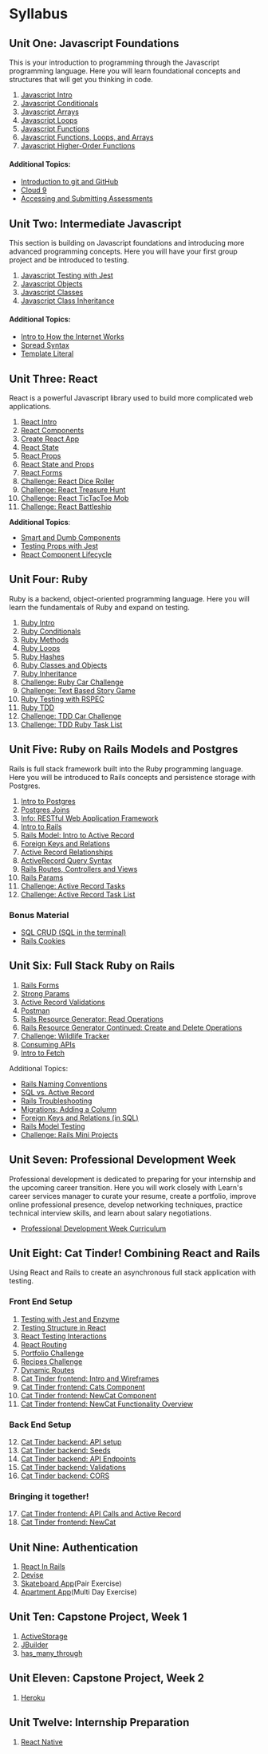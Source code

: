 # Syllabus

## Unit One: Javascript Foundations

This is your introduction to programming through the Javascript programming language. Here you will learn foundational concepts and structures that will get you thinking in code.

1. [Javascript Intro](./js_beginning/01js_intro.md)
2. [Javascript Conditionals](./js_beginning/02js_conditions.md)
3. [Javascript Arrays](./js_beginning/04js_arrays.md)
4. [Javascript Loops](./js_beginning/05js_loops.md)
5. [Javascript Functions](./js_beginning/03js_functions.md)
6. [Javascript Functions, Loops, and Arrays](./js_beginning/06js_funcLoopsArrays.md)
7. [Javascript Higher-Order Functions](./js_intermediate/02js_higher_order_functions.md)

#### Additional Topics:

- [Introduction to git and GitHub](https://github.com/LEARNAcademy/git-intro/blob/master/GitAndGithub.pdf)
- [Cloud 9](https://github.com/LEARNAcademy/cloud9-config)
- [Accessing and Submitting Assessments](./tools_and_resources/assessments.md)

## Unit Two: Intermediate Javascript

This section is building on Javascript foundations and introducing more advanced programming concepts. Here you will have your first group project and be introduced to testing.

1. [Javascript Testing with Jest](./js_intermediate/04js_testing_jest.md)
2. [Javascript Objects](./js_beginning/07js_objects.md)
3. [Javascript Classes](./js_intermediate/js_classes.md)
3. [Javascript Class Inheritance](./js_intermediate/05js_class_inheritance.md)

#### Additional Topics:

- [Intro to How the Internet Works](./tools_and_resources/how_the_internet_works_intro.md)
- [Spread Syntax](./js_beginning/js_spread_operator.md)
- [Template Literal](./js_beginning/js_template_literals.md)

## Unit Three: React

React is a powerful Javascript library used to build more complicated web applications.

1. [React Intro](./react/01react_intro_to_react.md/)
2. [React Components](./react/02react_nested_components.md)
3. [Create React App](./react/03react_create_react_app.md)
4. [React State](./react/04react_state.md/)
5. [React Props](./react/05react_props.md/)
6. [React State and Props](./react/06react_state_and_props.md/)
7. [React Forms](./react/forms_in_react.md)
8. [Challenge: React Dice Roller](./react/08dice_roller.md/)
9. [Challenge: React Treasure Hunt](./react/09react_treasure_hunt.md/)
10. [Challenge: React TicTacToe Mob](./react/10react_ticktactoe.md/)
11. [Challenge: React Battleship](./react/11react_battleship.md)

**Additional Topics**:

- [Smart and Dumb Components](./react/smart_and_dumb_components.md)
- [Testing Props with Jest](./react/testing_props_with_jest.md)
- [React Component Lifecycle](./react/react_component_lifecycle.md)

## Unit Four: Ruby

Ruby is a backend, object-oriented programming language. Here you will learn the fundamentals of Ruby and expand on testing.

1. [Ruby Intro](./ruby/01rb_intro.md)
2. [Ruby Conditionals](./ruby/rb_conditionals.md)
2. [Ruby Methods](./ruby/rb_methods.md)
2. [Ruby Loops](./ruby/rb_loops.md)
2. [Ruby Hashes](./ruby/rb_hashes.md)
3. [Ruby Classes and Objects](./ruby/03rb_classes_objects.md)
4. [Ruby Inheritance](./ruby/04rb_inheritance.md)
5. [Challenge: Ruby Car Challenge](./ruby/rb_car_challenge.md)
1. [Challenge: Text Based Story Game](./ruby/08rb_textbased_story.md)
6. [Ruby Testing with RSPEC](./ruby/06rb_rspec.md)
7. [Ruby TDD](./ruby/08rb_testing.md)
8. [Challenge: TDD Car Challenge](./ruby/06_rb_tdd_car_challenge.md)
9. [Challenge: TDD Ruby Task List](./ruby/07rb_tasklist_challenge.md)


## Unit Five: Ruby on Rails Models and Postgres

Rails is full stack framework built into the Ruby programming language. Here you will be introduced to Rails concepts and persistence storage with Postgres.

1. [Intro to Postgres](./sql/07rails_intro_postgres.md)
1. [Postgres Joins](./sql/08rails_sql_joins.md)
1. [Info: RESTful Web Application Framework](./Rails-C&V/00rails_http_intro.md)
1. [Intro to Rails](./Rails-C&V/rails_intro.md)
1. [Rails Model: Intro to Active Record ](./Rails-M/01intro_active_record.md)
1. [Foreign Keys and Relations](./sql/10rails_foreign_keys_and_relations.md)
1. [Active Record Relationships ](./Rails-M/02rails_activerecord_relationships.md)
1. [ActiveRecord Query Syntax](./Rails-M/03_rails_active_record_query_syntax.md)
1. [Rails Routes, Controllers and Views](./Rails-C&V/01rails_routes_controllers_views.md)
1. [Rails Params](./Rails-C&V/03rails_params.md)
1. [Challenge: Active Record Tasks ](./Rails-M/03rails_active_record_tasks.md)
1. [Challenge: Active Record Task List](./Rails-M/04rails_active_record_tasklist.md)

### Bonus Material

- [SQL CRUD (SQL in the terminal)](./sql/09rails_sql_terminal.md)
- [Rails Cookies](./Rails-C&V/04rails_cookies.md)

## Unit Six: Full Stack Ruby on Rails

1. [Rails Forms](./Rails-C&V/05rails_forms.md)
1. [Strong Params](./Rails-M/08rails_strong_parameters.md)
1. [Active Record Validations](./Rails-M/07rails_activerecord_validations.md)
1. [Postman](./tools_and_resources/postman.md)
1. [Rails Resource Generator: Read Operations](./Rails-M/05rails_generate_resource.md)
1. [Rails Resource Generator Continued: Create and Delete Operations](./Rails-M/06rails_generate_resource_cont.md)
1. [Challenge: Wildlife Tracker](./Rails-M/09rails_wildlife_tracker_challenge.md)
1. [Consuming APIs](https://github.com/LEARNAcademy/APIConsumer/blob/master/README.md)
1. [Intro to Fetch](./Rails-M/10using_fetch.md)

Additional Topics:
- [Rails Naming Conventions](./Rails-M/additional-topics/04rails_naming_conventions.md)
- [SQL vs. Active Record](./Rails-M/additional-topics/05rails_sql_vs_activerecord.md)
- [Rails Troubleshooting](./Rails-M/additional-topics/06rails_troubleshooting.md)
- [Migrations: Adding a Column](./Rails-M/additional-topics/migrations_adding_column.md)
- [Foreign Keys and Relations (in SQL)](./sql/sql_foreign_keys_and_relations.md)
- [Rails Model Testing](./Rails-M/additional-topics/rails_model_tests.md)
- [Challenge: Rails Mini Projects](./Rails-C&V/07rails_miniprojects.md)

## Unit Seven: Professional Development Week

Professional development is dedicated to preparing for your  internship and the upcoming career transition. Here you will work closely with Learn's career services manager to curate your resume, create a portfolio, improve online professional presence, develop networking techniques, practice technical interview skills, and learn about salary negotiations.

- [Professional Development Week Curriculum](./PD-Week/Curriculum.md)

## Unit Eight: Cat Tinder! Combining React and Rails

Using React and Rails to create an asynchronous full stack application with testing.

### Front End Setup
1. [Testing with Jest and Enzyme](./React_and_Rails_Cat_Tinder/Frontend/01react_testing_jest_enzyme.md)
2. [Testing Structure in React](./React_and_Rails_Cat_Tinder/Frontend/02react_testing_app_structure.md)
3. [React Testing Interactions](./React_and_Rails_Cat_Tinder/Frontend/03react_testing_interactions.md)
4. [React Routing](./React_and_Rails_Cat_Tinder/Frontend/04routing-in-react/01-react-router-intro.md)
5. [Portfolio Challenge](./React_and_Rails_Cat_Tinder/Frontend/04routing-in-react/02-portfolio-challenge.md)
6. [Recipes Challenge](./React_and_Rails_Cat_Tinder/Frontend/04routing-in-react/04-recipes-challenge.md)
7. [Dynamic Routes](./React_and_Rails_Cat_Tinder/Frontend/04routing-in-react/03-dynamic-routes.md)
8. [Cat Tinder frontend: Intro and Wireframes](./React_and_Rails_Cat_Tinder/Frontend/05cat_tinder_intro.md)
9. [Cat Tinder frontend: Cats Component](./React_and_Rails_Cat_Tinder/Frontend/06cat_tinder_cats.md)
10. [Cat Tinder frontend: NewCat Component](./React_and_Rails_Cat_Tinder/Frontend/07cat_tinder_new_cats.md)
11. [Cat Tinder frontend: NewCat Functionality Overview](./React_and_Rails_Cat_Tinder/Frontend/10cat_tinder_form_submit.md)

### Back End Setup

12. [Cat Tinder backend: API setup](./React_and_Rails_Cat_Tinder/Backend/01cat_tinder_setup.md)
13. [Cat Tinder backend: Seeds](./React_and_Rails_Cat_Tinder/Backend/02cat_tinder_seeds.md)
14. [Cat Tinder backend: API Endpoints ](./React_and_Rails_Cat_Tinder/Backend/03cat_tinder_API_Endpoints.md)
15. [Cat Tinder backend: Validations](./React_and_Rails_Cat_Tinder/Backend/04cat_tinder_validations.md)
16. [Cat Tinder backend: CORS](./React_and_Rails_Cat_Tinder/Backend/05cat_tinder_CORS.md)

### Bringing it together!
17. [Cat Tinder frontend: API Calls and Active Record](./React_and_Rails_Cat_Tinder/Frontend/08cat_tinder_api_index.md)
18. [Cat Tinder frontend: NewCat](./React_and_Rails_Cat_Tinder/Frontend/09cat_tinder_new_cat_form.md)


## Unit Nine: Authentication

1. [React In Rails](./React_in_Rails_Apartment_App/01-react-in-rails/README.md)
2. [Devise](./React_in_Rails_Apartment_App/02-authorization-and-authentication/README.md)
3. [Skateboard App](https://github.com/LEARNAcademy/devise-with-single-page-app-pair)(Pair Exercise)
4. [Apartment App](https://github.com/learn-academy-2019-delta/exercise-apartment-app)(Multi Day Exercise)

## Unit Ten: Capstone Project, Week 1
1. [ActiveStorage](./Rails_ActiveStorage/README.md)
2. [JBuilder](./Rails_JBuilder/README.md)
3. [has_many_through](./Rails_has_many_through/README.md)

## Unit Eleven: Capstone Project, Week 2
1. [Heroku](./heroku/README.md)

## Unit Twelve: Internship Preparation
1. [React Native](./react_native/01_expo.md)
